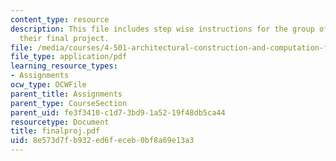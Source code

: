 ```yaml
---
content_type: resource
description: This file includes step wise instructions for the group of students for
  their final project.
file: /media/courses/4-501-architectural-construction-and-computation-fall-2005/8e573d7fb932ed6feceb0bf8a69e13a3_finalproj.pdf
file_type: application/pdf
learning_resource_types:
- Assignments
ocw_type: OCWFile
parent_title: Assignments
parent_type: CourseSection
parent_uid: fe3f3410-c1d7-3bd9-1a52-19f48db5ca44
resourcetype: Document
title: finalproj.pdf
uid: 8e573d7f-b932-ed6f-eceb-0bf8a69e13a3
---
```

